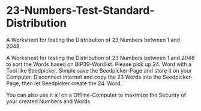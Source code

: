 # 23-Numbers-Test-Standard-Distribution

A Worksheet for testing the Distribution of 23 Numbers between 1 and 2048.

A Worksheet for testing the Distribution of 23 Numbers between 1 and 2048 to sort the Words based on BIP39-Wordlist. Please pick up 24. Word with a Tool like Seedpicker. Simple save the Seedpicker-Page and store it on your Computer. Disconnect internet and copy the 23 Words into the Seedpicker-Page, then let Seedpicker create the 24. Word.

You can also use it all on a Offline-Computer to maximize the Security of your created Numbers and Words.
